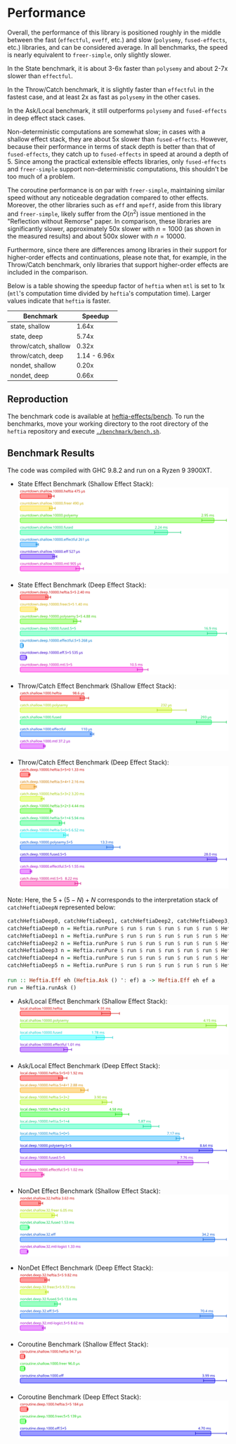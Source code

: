 # Performance

Overall, the performance of this library is positioned roughly in the middle between the fast (`effectful`, `eveff`, etc.) and slow (`polysemy`, `fused-effects`, etc.) libraries, and can be considered average.
In all benchmarks, the speed is nearly equivalent to `freer-simple`, only slightly slower.

In the State benchmark, it is about 3-6x faster than `polysemy` and about 2-7x slower than `effectful`.

In the Throw/Catch benchmark, it is slightly faster than `effectful` in the fastest case, and at least 2x as fast as `polysemy` in the other cases.

In the Ask/Local benchmark, it still outperforms `polysemy` and `fused-effects` in deep effect stack cases.

Non-deterministic computations are somewhat slow;
in cases with a shallow effect stack, they are about 5x slower than `fused-effects`.
However, because their performance in terms of stack depth is better than that of `fused-effects`,
they catch up to `fused-effects` in speed at around a depth of 5.
Since among the practical extensible effects libraries, only `fused-effects` and `freer-simple` support non-deterministic computations,
this shouldn't be too much of a problem.

The coroutine performance is on par with `freer-simple`, maintaining similar speed without any noticeable degradation compared to other effects.
Moreover, the other libraries such as `eff` and `mpeff`, aside from this library and `freer-simple`, likely suffer from the $O(n^2)$ issue mentioned in the "Reflection without Remorse" paper.
In comparison, these libraries are significantly slower, approximately 50x slower with $n=1000$ (as shown in the measured results) and about 500x slower with $n=10000$.

Furthermore, since there are differences among libraries in their support for higher-order effects and continuations,
please note that, for example, in the Throw/Catch benchmark, only libraries that support higher-order effects are included in the comparison.

Below is a table showing the speedup factor of `heftia` when `mtl` is set to 1x (`mtl`'s computation time divided by `heftia`'s computation time).
Larger values indicate that `heftia` is faster.

| Benchmark             | Speedup       |
| --------------------- | ------------- |
| state, shallow        | 1.64x         |
| state, deep           | 5.74x         |
| throw/catch, shallow  | 0.32x         |
| throw/catch, deep     | 1.14 - 6.96x  |
| nondet, shallow       | 0.20x         |
| nondet, deep          | 0.66x         |

## Reproduction
The benchmark code is available at [heftia-effects/bench](https://github.com/sayo-hs/heftia/blob/v0.5.0/heftia-effects/bench).
To run the benchmarks, move your working directory to the root directory of the `heftia` repository and execute
 [`./benchmark/bench.sh`](https://github.com/sayo-hs/heftia/blob/v0.5.0/benchmark/bench.sh).

## Benchmark Results

The code was compiled with GHC 9.8.2 and run on a Ryzen 9 3900XT.

* State Effect Benchmark (Shallow Effect Stack):
![countdown.shallow](https://github.com/sayo-hs/heftia/blob/v0.5.0/benchmark/bench-result/countdown-shallow.svg)

* State Effect Benchmark (Deep Effect Stack):
![countdown.deep](https://github.com/sayo-hs/heftia/blob/v0.5.0/benchmark/bench-result/countdown-deep.svg)

* Throw/Catch Effect Benchmark (Shallow Effect Stack):
![catch.shallow](https://github.com/sayo-hs/heftia/blob/v0.5.0/benchmark/bench-result/catch-shallow.svg)

* Throw/Catch Effect Benchmark (Deep Effect Stack):
![catch.deep](https://github.com/sayo-hs/heftia/blob/v0.5.0/benchmark/bench-result/catch-deep.svg)

Note: Here, the $5 + (5 - N) + N$ corresponds to the interpretation stack of `catchHeftiaDeepN` represented below:

```haskell
catchHeftiaDeep0, catchHeftiaDeep1, catchHeftiaDeep2, catchHeftiaDeep3, catchHeftiaDeep4, catchHeftiaDeep5 :: Int -> Either () ()
catchHeftiaDeep0 n = Heftia.runPure $ run $ run $ run $ run $ run $ Heftia.runThrow $ run $ run $ run $ run $ run $ Heftia.runCatch @() $ programHeftia n
catchHeftiaDeep1 n = Heftia.runPure $ run $ run $ run $ run $ run $ Heftia.runThrow $ run $ run $ run $ run $ Heftia.runCatch @() $ run $ programHeftia n
catchHeftiaDeep2 n = Heftia.runPure $ run $ run $ run $ run $ run $ Heftia.runThrow $ run $ run $ run $ Heftia.runCatch @() $ run $ run $ programHeftia n
catchHeftiaDeep3 n = Heftia.runPure $ run $ run $ run $ run $ run $ Heftia.runThrow $ run $ run $ Heftia.runCatch @() $ run $ run $ run $ programHeftia n
catchHeftiaDeep4 n = Heftia.runPure $ run $ run $ run $ run $ run $ Heftia.runThrow $ run $ Heftia.runCatch @() $ run $ run $ run $ run $ programHeftia n
catchHeftiaDeep5 n = Heftia.runPure $ run $ run $ run $ run $ run $ Heftia.runThrow $ Heftia.runCatch @() $ run $ run $ run $ run $ run $ programHeftia n

run :: Heftia.Eff eh (Heftia.Ask () ': ef) a -> Heftia.Eff eh ef a
run = Heftia.runAsk ()
```

* Ask/Local Effect Benchmark (Shallow Effect Stack):
![local.shallow](https://github.com/sayo-hs/heftia/blob/v0.5.0/benchmark/bench-result/local-shallow.svg)

* Ask/Local Effect Benchmark (Deep Effect Stack):
![local.deep](https://github.com/sayo-hs/heftia/blob/v0.5.0/benchmark/bench-result/local-deep.svg)

* NonDet Effect Benchmark (Shallow Effect Stack):
![nondet.shallow](https://github.com/sayo-hs/heftia/blob/v0.5.0/benchmark/bench-result/nondet-shallow.svg)

* NonDet Effect Benchmark (Deep Effect Stack):
![nondet.deep](https://github.com/sayo-hs/heftia/blob/v0.5.0/benchmark/bench-result/nondet-deep.svg)

* Coroutine Benchmark (Shallow Effect Stack):
![coroutine.shallow](https://github.com/sayo-hs/heftia/blob/v0.5.0/benchmark/bench-result/coroutine-shallow.svg)

* Coroutine Benchmark (Deep Effect Stack):
![coroutine.deep](https://github.com/sayo-hs/heftia/blob/v0.5.0/benchmark/bench-result/coroutine-deep.svg)
